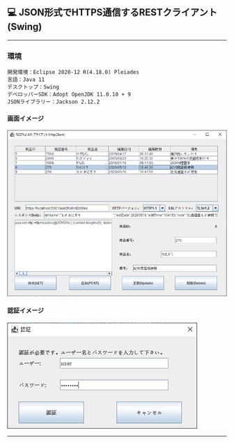 ﻿## :computer: JSON形式でHTTPS通信するRESTクライアント(Swing)  
___
### 環境
```
開発環境：Eclipse 2020-12 R(4.18.0) Pleiades  
言語：Java 11  
デスクトップ：Swing
デベロッパーSDK：Adopt OpenJDK 11.0.10 + 9  
JSONライブラリー：Jackson 2.12.2  
```

#### 画面イメージ  
![Img](ReadmeImg.png)  

#### 認証イメージ  
![Img2](ReadmeImg2.png)  
___